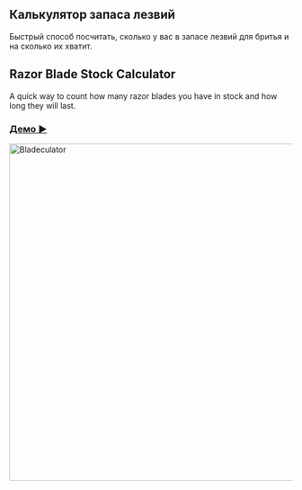 ## Калькулятор запаса лезвий
Быстрый способ посчитать, сколько у вас в запасе лезвий для бритья и на сколько их хватит.

## Razor Blade Stock Calculator
A quick way to count how many razor blades you have in stock and how long they will last.


### [Демо ▶](https://htmlpreview.github.io/?https://github.com/bosha13/bladeculator/blob/main/bladeculator.html)
<img width="600" alt="Bladeculator" src="https://github.com/user-attachments/assets/a01a3f41-9dbb-43f4-bdae-133e83eb3c3e" />
